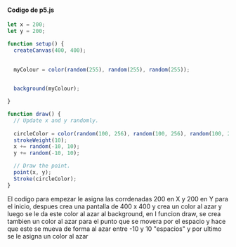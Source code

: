 #### Codigo de p5.js


`````.js
let x = 200;
let y = 200;

function setup() {
  createCanvas(400, 400);
  
    
  myColour = color(random(255), random(255), random(255));


  background(myColour);

}

function draw() {
  // Update x and y randomly.
  
  circleColor = color(random(100, 256), random(100, 256), random(100, 256));
  strokeWeight(10);
  x += random(-10, 10);
  y += random(-10, 10);

  // Draw the point.
  point(x, y);
  Stroke(circleColor);
}
`````
El codigo para empezar le asigna las corrdenadas 200 en X  y 200 en Y para el inicio, despues crea una pantalla de 400 x 400 y crea un color al azar 
y luego se le da este color al azar al background, en l funcion draw, se crea tambien un color al azar para el punto que se movera por el espacio
y  hace que este se mueva de forma al azar entre -10 y 10 "espacios" y por ultimo se le asigna un color al azar

